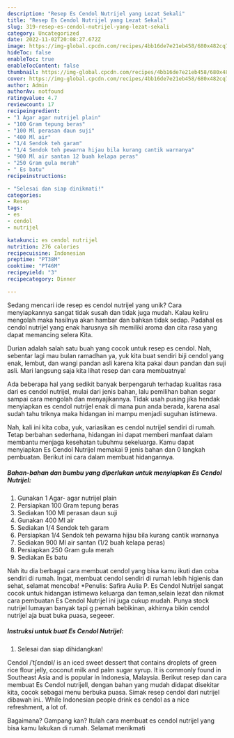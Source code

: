 ```yaml
---
description: "Resep Es Cendol Nutrijel yang Lezat Sekali"
title: "Resep Es Cendol Nutrijel yang Lezat Sekali"
slug: 319-resep-es-cendol-nutrijel-yang-lezat-sekali
category: Uncategorized
date: 2022-11-02T20:08:27.672Z
image: https://img-global.cpcdn.com/recipes/4bb16de7e21eb458/680x482cq70/es-cendol-nutrijel-foto-resep-utama.jpg
hideToc: false
enableToc: true
enableTocContent: false
thumbnail: https://img-global.cpcdn.com/recipes/4bb16de7e21eb458/680x482cq70/es-cendol-nutrijel-foto-resep-utama.jpg
cover: https://img-global.cpcdn.com/recipes/4bb16de7e21eb458/680x482cq70/es-cendol-nutrijel-foto-resep-utama.jpg
author: Admin
authorAv: notfound
ratingvalue: 4.7
reviewcount: 17
recipeingredient:
- "1 Agar agar nutrijel plain"
- "100 Gram tepung beras"
- "100 Ml perasan daun suji"
- "400 Ml air"
- "1/4 Sendok teh garam"
- "1/4 Sendok teh pewarna hijau bila kurang cantik warnanya"
- "900 Ml air santan 12 buah kelapa peras"
- "250 Gram gula merah"
- " Es batu"
recipeinstructions:

- "Selesai dan siap dinikmati!"
categories:
- Resep
tags:
- es
- cendol
- nutrijel

katakunci: es cendol nutrijel 
nutrition: 276 calories
recipecuisine: Indonesian
preptime: "PT38M"
cooktime: "PT46M"
recipeyield: "3"
recipecategory: Dinner

---
```





Sedang mencari ide resep es cendol nutrijel yang unik? Cara menyiapkannya sangat tidak susah dan tidak juga mudah. Kalau keliru mengolah maka hasilnya akan hambar dan bahkan tidak sedap. Padahal es cendol nutrijel yang enak harusnya sih memiliki aroma dan cita rasa yang dapat memancing selera Kita.





Durian adalah salah satu buah yang cocok untuk resep es cendol. Nah, sebentar lagi mau bulan ramadhan ya, yuk kita buat sendiri biji cendol yang enak, lembut, dan wangi pandan asli karena kita pakai daun pandan dan suji asli. Mari langsung saja kita lihat resep dan cara membuatnya!

Ada beberapa hal yang sedikit banyak berpengaruh terhadap kualitas rasa dari es cendol nutrijel, mulai dari jenis bahan, lalu pemilihan bahan segar sampai cara mengolah dan menyajikannya. Tidak usah pusing jika hendak menyiapkan es cendol nutrijel enak di mana pun anda berada, karena asal sudah tahu triknya maka hidangan ini mampu menjadi suguhan istimewa.






Nah, kali ini kita coba, yuk, variasikan es cendol nutrijel sendiri di rumah. Tetap berbahan sederhana, hidangan ini dapat memberi manfaat dalam membantu menjaga kesehatan tubuhmu sekeluarga. Kamu dapat menyiapkan Es Cendol Nutrijel memakai 9 jenis bahan dan 0 langkah pembuatan. Berikut ini cara dalam membuat hidangannya.

<!--inarticleads1-->

##### Bahan-bahan dan bumbu yang diperlukan untuk menyiapkan Es Cendol Nutrijel:

1. Gunakan 1 Agar- agar nutrijel plain
1. Persiapkan 100 Gram tepung beras
1. Sediakan 100 Ml perasan daun suji
1. Gunakan 400 Ml air
1. Sediakan 1/4 Sendok teh garam
1. Persiapkan 1/4 Sendok teh pewarna hijau bila kurang cantik warnanya
1. Sediakan 900 Ml air santan (1/2 buah kelapa peras)
1. Persiapkan 250 Gram gula merah
1. Sediakan  Es batu


Nah itu dia berbagai cara membuat cendol yang bisa kamu ikuti dan coba sendiri di rumah. Ingat, membuat cendol sendiri di rumah lebih higienis dan sehat, selamat mencoba! *Penulis: Safira Aulia P. Es Cendol Nutrijel sangat cocok untuk hidangan istimewa keluarga dan teman,selain lezat dan nikmat cara pembuatan Es Cendol Nutrijel ini juga cukup mudah. Punya stock nutrijel lumayan banyak tapi g pernah bebikinan, akhirnya bikin cendol nutrijel aja buat buka puasa, segeeer. 

<!--inarticleads2-->

##### Instruksi untuk buat Es Cendol Nutrijel:


1. Selesai dan siap dihidangkan!

Cendol /ˈtʃɛndɒl/ is an iced sweet dessert that contains droplets of green rice flour jelly, coconut milk and palm sugar syrup. It is commonly found in Southeast Asia and is popular in Indonesia, Malaysia. Berikut resep dan cara membuat Es Cendol nutrijell, dengan bahan yang mudah didapat disekitar kita, cocok sebagai menu berbuka puasa. Simak resep cendol dari nutrijel dibawah ini.. While Indonesian people drink es cendol as a nice refreshment, a lot of. 

Bagaimana? Gampang kan? Itulah cara membuat es cendol nutrijel yang bisa kamu lakukan di rumah. Selamat menikmati

